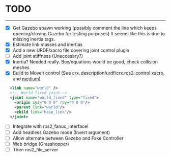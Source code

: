 
# TODO

---

- [X] Get Gazebo spawn working (possibly comment the line which keeps opening/closing Gazebo for testing purposes)
    It seems like this is due to missing inertia tags.
- [X] Estimate link masses and inertias
- [X] Add a new URDF/xacro file covering joint control plugin
- [ ] Add joint stiffness (Uneccesary?)
- [X] Inertia? Needed really. Box/equations would be good, check collision meshes
- [X] Build to Moveit control (See crx_description/urdf/crx.ros2_control.xacro, and [medium](https://kolkemboi.medium.com/simulate-6-dof-robot-arm-in-ros2-gazebo-and-moveit2-a171c7e9b0ad))

``` xml
  <link name="world" />
  <!-- World fixed joint-->
  <joint name="world_fixed" type="fixed">
    <origin xyz="0 0 0" rpy="0 0 0"/>
    <parent link="world"/>
    <child link="base_link"/>
  </joint>
```

- [ ] Integrate with ros2_fanuc_interface!
- [ ] Add headless Gazebo mode (Invert argument)
- [ ] Allow alternate between Gazebo and Fake Controller
- [ ] Web bridge (Grasshopper)
- [ ] Then ros2_file_server